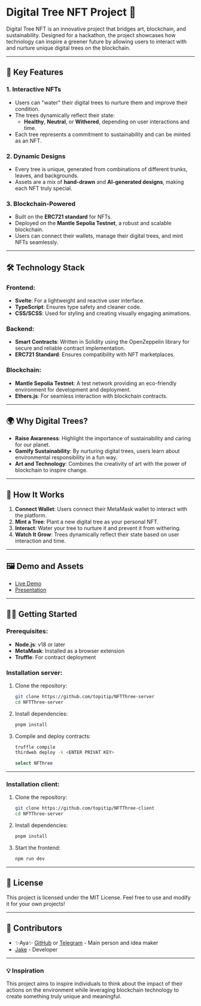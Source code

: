 
# Digital Tree NFT Project 🌳

Digital Tree NFT is an innovative project that bridges art, blockchain, and sustainability. Designed for a hackathon, the project showcases how technology can inspire a greener future by allowing users to interact with and nurture unique digital trees on the blockchain.

---

## 🌟 Key Features

### 1. **Interactive NFTs**
- Users can "water" their digital trees to nurture them and improve their condition.
- The trees dynamically reflect their state:
    - **Healthy**, **Neutral**, or **Withered**, depending on user interactions and time.
- Each tree represents a commitment to sustainability and can be minted as an NFT.

### 2. **Dynamic Designs**
- Every tree is unique, generated from combinations of different trunks, leaves, and backgrounds.
- Assets are a mix of **hand-drawn** and **AI-generated designs**, making each NFT truly special.

### 3. **Blockchain-Powered**
- Built on the **ERC721 standard** for NFTs.
- Deployed on the **Mantle Sepolia Testnet**, a robust and scalable blockchain.
- Users can connect their wallets, manage their digital trees, and mint NFTs seamlessly.

---

## 🛠️ Technology Stack

### Frontend:
- **Svelte**: For a lightweight and reactive user interface.
- **TypeScript**: Ensures type safety and cleaner code.
- **CSS/SCSS**: Used for styling and creating visually engaging animations.

### Backend:
- **Smart Contracts**: Written in Solidity using the OpenZeppelin library for secure and reliable contract implementation.
- **ERC721 Standard**: Ensures compatibility with NFT marketplaces.

### Blockchain:
- **Mantle Sepolia Testnet**: A test network providing an eco-friendly environment for development and deployment.
- **Ethers.js**: For seamless interaction with blockchain contracts.

---

## 🌍 Why Digital Trees?

- **Raise Awareness**: Highlight the importance of sustainability and caring for our planet.
- **Gamify Sustainability**: By nurturing digital trees, users learn about environmental responsibility in a fun way.
- **Art and Technology**: Combines the creativity of art with the power of blockchain to inspire change.

---

## 🚀 How It Works

1. **Connect Wallet**: Users connect their MetaMask wallet to interact with the platform.
2. **Mint a Tree**: Plant a new digital tree as your personal NFT.
3. **Interact**: Water your tree to nurture it and prevent it from withering.
4. **Watch It Grow**: Trees dynamically reflect their state based on user interaction and time.

---

## 🖼️ Demo and Assets

- [Live Demo](https://nft-three-chi.vercel.app/)
- [Presentation](https://docs.google.com/presentation/d/1o9pOiq8tmxYEf23Tc9hTZQPF_L0XqA92tVj6282NMtQ/edit?usp=sharing)

---

## 🧑‍💻 Getting Started

### Prerequisites:
- **Node.js**: v18 or later
- **MetaMask**: Installed as a browser extension
- **Truffle**: For contract deployment

### Installation server:
1. Clone the repository:
   ```bash
   git clone https://github.com/topitip/NFTThree-server
   cd NFTThree-server
   ```
2. Install dependencies:
   ```bash
   pnpm install
   ```

3. Compile and deploy contracts:
   ```bash
   truffle compile
   thirdweb deploy -k <ENTER PRIVAT KEY>
   ```

   ```bash
   select NFThree
   ```

---

### Installation client:
1. Clone the repository:
   ```bash
   git clone https://github.com/topitip/NFTThree-client
   cd NFTThree-server
   ```
2. Install dependencies:
   ```bash
   pnpm install
   ```

3. Start the frontend:
   ```bash
   npm run dev
   ```

---

## 📄 License

This project is licensed under the MIT License. Feel free to use and modify it for your own projects!

---

## 👥 Contributors

- ✨Aya✨ [GitHub](https://github.com/AyaNebo) or [Telegram](https://t.me/ayanebo) - Main person and idea maker
- [Jake](https://github.com/topitip) - Developer

---

### 💡 Inspiration

This project aims to inspire individuals to think about the impact of their actions on the environment while leveraging blockchain technology to create something truly unique and meaningful.
